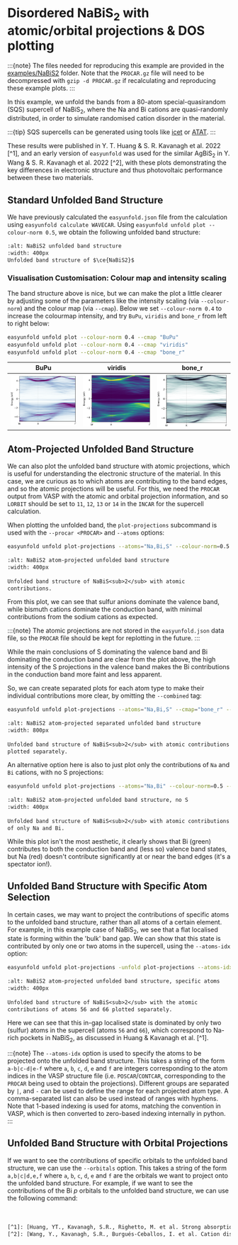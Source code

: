 # Disordered NaBiS<sub>2</sub> with atomic/orbital projections & DOS plotting

:::{note}
The files needed for reproducing this example are provided in the 
[examples/NaBiS2](https://github.com/SMTG-UCL/easyunfold/tree/main/examples/NaBiS2) folder. 
Note that the `PROCAR.gz` file will need to be decompressed with `gzip -d PROCAR.gz` if recalculating 
and reproducing these example plots.
:::

In this example, we unfold the bands from a 80-atom special-quasirandom (SQS) supercell of 
NaBiS<sub>2</sub>, where the Na and Bi cations are quasi-randomly distributed, in order to simulate 
randomised cation disorder in the material. 

:::{tip}
SQS supercells can be generated using tools like 
[icet](https://icet.materialsmodeling.org/moduleref_icet/tools.html#module-icet.tools.structure_generation)
or [ATAT](https://www.brown.edu/Departments/Engineering/Labs/avdw/atat/).
:::

These results were published in Y. T. Huang & S. R. Kavanagh et al. 2022 [^1], and an early version of `easyunfold` was 
used for the similar AgBiS$_2$ in Y. Wang & S. R. Kavanagh et al. 2022 [^2], with these plots demonstrating the key 
differences in electronic structure and thus photovoltaic performance between these two materials.

## Standard Unfolded Band Structure
We have previously calculated the `easyunfold.json` file from the calculation using `easyunfold calculate WAVECAR`. 
Using `easyunfold unfold plot --colour-norm 0.5`, we obtain the following unfolded band structure:

```{figure} ../../examples/NaBiS2/NaBiS2_unfold-plot.png
:alt: NaBiS2 unfolded band structure
:width: 400px
Unfolded band structure of $\ce{NaBiS2}$
```

### Visualisation Customisation: Colour map and intensity scaling
The band structure above is nice, but we can make the plot a little clearer by adjusting some of the parameters like 
the intensity scaling (via `--colour-norm`) and the colour map (via `--cmap`). Below we set `--colour-norm 0.4` to 
increase the colourmap intensity, and try `BuPu`, `viridis` and `bone_r` from left to right below: 

```bash
easyunfold unfold plot --colour-norm 0.4 --cmap "BuPu"
easyunfold unfold plot --colour-norm 0.4 --cmap "viridis"
easyunfold unfold plot --colour-norm 0.4 --cmap "bone_r"
```

BuPu             |  viridis        |  bone_r
:-------------------------:|:-------------------------:|:-------------------------:
![](../../examples/NaBiS2/NaBiS2_unfold-plot_BuPu.png)  |  ![](../../examples/NaBiS2/NaBiS2_unfold-plot_viridis.png) |  ![](../../examples/NaBiS2/NaBiS2_unfold-plot_bone_r.png)

## Atom-Projected Unfolded Band Structure
We can also plot the unfolded band structure with atomic projections, which is useful for understanding the electronic 
structure of the material. In this case, we are curious as to which atoms are contributing to the band edges, and so 
the atomic projections will be useful. For this, we need the `PROCAR` output from VASP with the atomic and orbital 
projection information, and so `LORBIT` should be set to `11`, `12`, `13` or `14` in the `INCAR` for the supercell 
calculation.

When plotting the unfolded band, the `plot-projections` subcommand is used with the `--procar <PROCAR>` and 
`--atoms` options:

```bash
easyunfold unfold plot-projections --atoms="Na,Bi,S" --colour-norm=0.5 --combined
```

```{figure} ../../examples/NaBiS2/NaBiS2_unfold-plot_proj.png
:alt: NaBiS2 atom-projected unfolded band structure
:width: 400px

Unfolded band structure of NaBiS<sub>2</sub> with atomic contributions.
```

From this plot, we can see that sulfur anions dominate the valence band, while bismuth cations dominate the conduction 
band, with minimal contributions from the sodium cations as expected.

:::{note}
The atomic projections are not stored in the `easyunfold.json` data file, so the `PROCAR` file should be 
kept for replotting in the future.
:::

While the main conclusions of S dominating the valence band and Bi dominating the conduction band are clear from the 
plot above, the high intensity of the S projections in the valence band makes the Bi contributions in the conduction 
band more faint and less apparent. 

So, we can create separated plots for each atom type to make their individual contributions more clear, by omitting the 
`--combined` tag:

```bash
easyunfold unfold plot-projections --atoms="Na,Bi,S" --cmap="bone_r" --colour-norm 0.5
```

```{figure} ../../examples/NaBiS2/NaBiS2_unfold-plot_proj_sep.png
:alt: NaBiS2 atom-projected separated unfolded band structure 
:width: 800px

Unfolded band structure of NaBiS<sub>2</sub> with atomic contributions plotted separately.
```

An alternative option here is also to just plot only the contributions of `Na` and `Bi` cations, with no S projections:
```bash
easyunfold unfold plot-projections --atoms="Na,Bi" --colour-norm=0.5 --combined
```

```{figure} ../../examples/NaBiS2/NaBiS2_unfold-plot_proj_noS.png
:alt: NaBiS2 atom-projected unfolded band structure, no S 
:width: 400px

Unfolded band structure of NaBiS<sub>2</sub> with atomic contributions of only Na and Bi.
```

While this plot isn't the most aesthetic, it clearly shows that Bi (green) contributes to both the conduction band and 
(less so) valence band states, but Na (red) doesn't contribute significantly at or near the band edges 
(it's a spectator ion!). 

## Unfolded Band Structure with Specific Atom Selection
In certain cases, we may want to project the contributions of specific atoms to the unfolded band structure, rather
than all atoms of a certain element. For example, in this example case of NaBiS$_2$, we see that a flat localised state 
is forming within the 'bulk' band gap. We can show that this state is contributed by only one or two atoms in the 
supercell, using the `--atoms-idx` option:
```bash
easyunfold unfold plot-projections -unfold plot-projections --atoms-idx="1-55,57-65,67-80|56,66" --colour-norm=0.5
```

```{figure} ../../examples/NaBiS2/NaBiS2_unfold-plot_proj_sep_atomsidx.png
:alt: NaBiS2 atom-projected unfolded band structure, specific atoms 
:width: 400px

Unfolded band structure of NaBiS<sub>2</sub> with the atomic contributions of atoms 56 and 66 plotted separately.
```
Here we can see that this in-gap localised state is dominated by only two (sulfur) atoms in the supercell (atoms `56` 
and `66`), which correspond to Na-rich pockets in NaBiS<sub>2</sub>, as discussed in Huang & Kavanagh et al. [^1].

:::{note}
The `--atoms-idx` option is used to specify the atoms to be projected onto the unfolded band structure. This takes a 
string of the form `a-b|c-d|e-f` where `a`, `b`, `c`, `d`, `e` and `f` are integers corresponding to the atom indices 
in the VASP structure file (i.e. `POSCAR`/`CONTCAR`, corresponding to the `PROCAR` being used to obtain the 
projections). Different groups are separated by `|`, and `-` can be used to define the range for each projected atom 
type. A comma-separated list can also be used instead of ranges with hyphens. Note that 1-based indexing is used for 
atoms, matching the convention in VASP, which is then converted to zero-based indexing internally in python. 
:::

## Unfolded Band Structure with Orbital Projections
If we want to see the contributions of specific orbitals to the unfolded band structure, we can use the `--orbitals`
option. This takes a string of the form `a,b|c|d,e,f` where `a`, `b`, `c`, `d`, `e` and `f` are the orbitals we want
to project onto the unfolded band structure. For example, if we want to see the contributions of the Bi $p$ orbitals to
the unfolded band structure, we can use the following command:
```bash


[^1]: [Huang, YT., Kavanagh, S.R., Righetto, M. et al. Strong absorption and ultrafast localisation in NaBiS2 nanocrystals with slow charge-carrier recombination. Nat Commun 13, 4960 (2022)](https://www.nature.com/articles/s41467-022-32669-3) 
[^2]: [Wang, Y., Kavanagh, S.R., Burgués-Ceballos, I. et al. Cation disorder engineering yields AgBiS2 nanocrystals with enhanced optical absorption for efficient ultrathin solar cells. Nat. Photon. 16, 235–241 (2022).](https://www.nature.com/articles/s41566-021-00950-4)